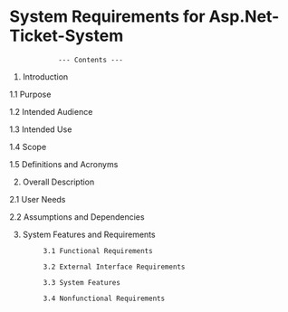 # System Requirements for Asp.Net-Ticket-System 

                --- Contents ---

1. Introduction

1.1 Purpose

1.2 Intended Audience

1.3 Intended Use

1.4 Scope

1.5 Definitions and Acronyms

2. Overall Description

2.1 User Needs

2.2 Assumptions and Dependencies

3. System Features and Requirements

            3.1 Functional Requirements

            3.2 External Interface Requirements

            3.3 System Features

            3.4 Nonfunctional Requirements
